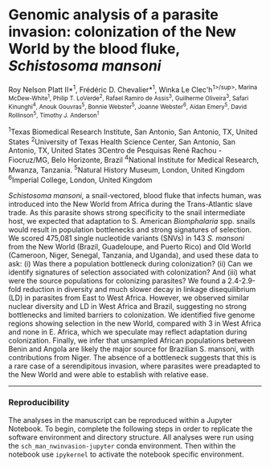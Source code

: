# Genomic analysis of a parasite invasion: colonization of the New World by the blood fluke, *Schistosoma mansoni* 

Roy Nelson Platt II*<sup>1</sup>, Frédéric D. Chevalier*<sup>1</sup>, Winka Le Clec'h<sup>1>/sup>, Marina McDew-White<sup>1</sup>, Philip T. LoVerde<sup>2</sup>, Rafael Ramiro de Assis<sup>3</sup>, Guilherme 
Oliveira<sup>3</sup>, Safari Kinunghi<sup>4</sup>, Anouk Gouvras<sup>5</sup>, Bonnie Webster<sup>5</sup>, Joanne Webster<sup>6</sup>, Aidan Emery<sup>5</sup>, David Rollinson<sup>5</sup>, Timothy J. Anderson<sup>1</sup>

<sup>1</sup>Texas Biomedical Research Institute, San Antonio, San Antonio, TX, United States
<sup>2</sup>University of Texas Health Science Center, San Antonio, San Antonio, TX, United States
<suo>3</sup>Centro de Pesquisas René Rachou - Fiocruz/MG, Belo Horizonte, Brazil
<sup>4</sup>National Institute for Medical Research, Mwanza, Tanzania.
<sup>5</sup>Natural History Museum, London, United Kingdom
<sup>6</sup>Imperial College, London, United Kingdom

*Schistosoma mansoni*, a snail-vectored, blood fluke that infects human, was introduced into the New World from Africa during the Trans-Atlantic slave trade. As this parasite shows strong specificity to the snail intermediate host, we expected that adaptation to S. American *Biomphalaria* spp. snails would result in population bottlenecks and strong signatures of selection. We scored 475,081 single nucleotide variants (SNVs) in 143 *S. mansoni* from the New World (Brazil, Guadeloupe, and Puerto Rico) and Old World (Cameroon, Niger, Senegal, Tanzania, and Uganda), and used these data to ask: (i) Was there a population bottleneck during colonization? (ii) Can we identify signatures of selection associated with colonization? And (iii) what were the source populations for colonizing parasites?  We found a 2.4-2.9-fold reduction in diversity and much slower decay in linkage disequilibrium (LD) in parasites from East to West Africa. However, we observed similar nuclear diversity and LD in West Africa and Brazil, suggesting no strong bottlenecks and limited barriers to colonization. We identified five genome regions showing selection in the new World, compared with 3 in West Africa and none in E. Africa, which we speculate may reflect adaptation during colonization. Finally, we infer that unsampled African populations between Benin and Angola are likely the major source for Brazilian S. mansoni, with contributions from Niger. The absence of a bottleneck suggests that this is a rare case of a serendipitous invasion, where parasites were preadapted to the New World and were able to establish with relative ease. 
 

---

### Reproducibility
The analyses in the manuscript can be reproduced within a Jupyter Notebook. To begin, complete the following steps in order to replicate the software environment and directory structure. All analyses were run using the 
`sch_man_nwinvasion-jupyter` conda environment.  Then within the notebook use `ipykernel` to activate the notebook specific environment.  

